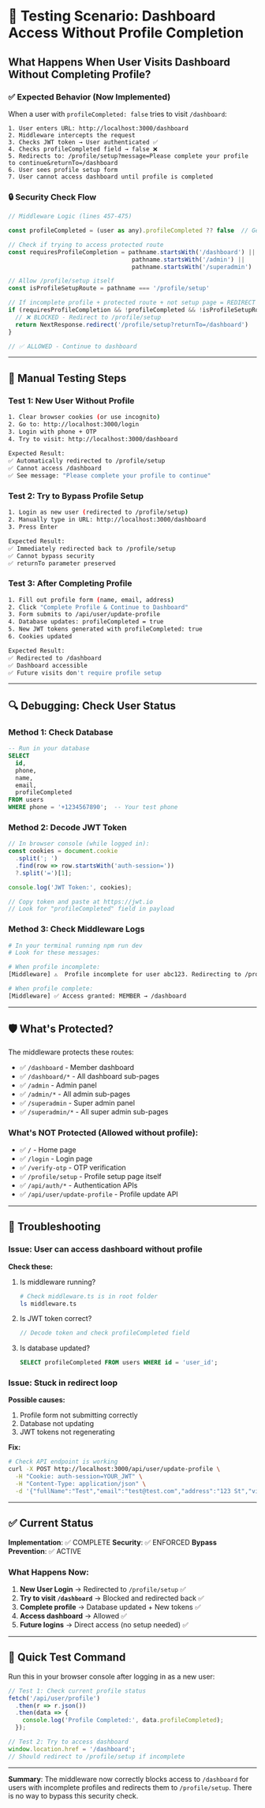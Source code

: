 # 🧪 Testing Scenario: Dashboard Access Without Profile Completion

## What Happens When User Visits Dashboard Without Completing Profile?

### ✅ Expected Behavior (Now Implemented)

When a user with `profileCompleted: false` tries to visit `/dashboard`:

```
1. User enters URL: http://localhost:3000/dashboard
2. Middleware intercepts the request
3. Checks JWT token → User authenticated ✅
4. Checks profileCompleted field → false ❌
5. Redirects to: /profile/setup?message=Please complete your profile to continue&returnTo=/dashboard
6. User sees profile setup form
7. User cannot access dashboard until profile is completed
```

### 🔒 Security Check Flow

```javascript
// Middleware Logic (lines 457-475)

const profileCompleted = (user as any).profileCompleted ?? false  // Gets from JWT

// Check if trying to access protected route
const requiresProfileCompletion = pathname.startsWith('/dashboard') || 
                                   pathname.startsWith('/admin') || 
                                   pathname.startsWith('/superadmin')

// Allow /profile/setup itself
const isProfileSetupRoute = pathname === '/profile/setup'

// If incomplete profile + protected route + not setup page = REDIRECT
if (requiresProfileCompletion && !profileCompleted && !isProfileSetupRoute) {
  // ❌ BLOCKED - Redirect to /profile/setup
  return NextResponse.redirect('/profile/setup?returnTo=/dashboard')
}

// ✅ ALLOWED - Continue to dashboard
```

---

## 🧪 Manual Testing Steps

### Test 1: New User Without Profile
```bash
1. Clear browser cookies (or use incognito)
2. Go to: http://localhost:3000/login
3. Login with phone + OTP
4. Try to visit: http://localhost:3000/dashboard
   
Expected Result:
✅ Automatically redirected to /profile/setup
✅ Cannot access /dashboard
✅ See message: "Please complete your profile to continue"
```

### Test 2: Try to Bypass Profile Setup
```bash
1. Login as new user (redirected to /profile/setup)
2. Manually type in URL: http://localhost:3000/dashboard
3. Press Enter

Expected Result:
✅ Immediately redirected back to /profile/setup
✅ Cannot bypass security
✅ returnTo parameter preserved
```

### Test 3: After Completing Profile
```bash
1. Fill out profile form (name, email, address)
2. Click "Complete Profile & Continue to Dashboard"
3. Form submits to /api/user/update-profile
4. Database updates: profileCompleted = true
5. New JWT tokens generated with profileCompleted: true
6. Cookies updated

Expected Result:
✅ Redirected to /dashboard
✅ Dashboard accessible
✅ Future visits don't require profile setup
```

---

## 🔍 Debugging: Check User Status

### Method 1: Check Database
```sql
-- Run in your database
SELECT 
  id, 
  phone, 
  name, 
  email, 
  profileCompleted 
FROM users 
WHERE phone = '+1234567890';  -- Your test phone
```

### Method 2: Decode JWT Token
```javascript
// In browser console (while logged in):
const cookies = document.cookie
  .split('; ')
  .find(row => row.startsWith('auth-session='))
  ?.split('=')[1];

console.log('JWT Token:', cookies);

// Copy token and paste at https://jwt.io
// Look for "profileCompleted" field in payload
```

### Method 3: Check Middleware Logs
```bash
# In your terminal running npm run dev
# Look for these messages:

# When profile incomplete:
[Middleware] ⚠️  Profile incomplete for user abc123. Redirecting to /profile/setup

# When profile complete:
[Middleware] ✅ Access granted: MEMBER → /dashboard
```

---

## 🛡️ What's Protected?

The middleware protects these routes:

- ✅ `/dashboard` - Member dashboard
- ✅ `/dashboard/*` - All dashboard sub-pages
- ✅ `/admin` - Admin panel
- ✅ `/admin/*` - All admin sub-pages
- ✅ `/superadmin` - Super admin panel
- ✅ `/superadmin/*` - All super admin sub-pages

### What's NOT Protected (Allowed without profile):

- ✅ `/` - Home page
- ✅ `/login` - Login page
- ✅ `/verify-otp` - OTP verification
- ✅ `/profile/setup` - Profile setup page itself
- ✅ `/api/auth/*` - Authentication APIs
- ✅ `/api/user/update-profile` - Profile update API

---

## 🐛 Troubleshooting

### Issue: User can access dashboard without profile

**Check these:**
1. Is middleware running?
   ```bash
   # Check middleware.ts is in root folder
   ls middleware.ts
   ```

2. Is JWT token correct?
   ```javascript
   // Decode token and check profileCompleted field
   ```

3. Is database updated?
   ```sql
   SELECT profileCompleted FROM users WHERE id = 'user_id';
   ```

### Issue: Stuck in redirect loop

**Possible causes:**
1. Profile form not submitting correctly
2. Database not updating
3. JWT tokens not regenerating

**Fix:**
```bash
# Check API endpoint is working
curl -X POST http://localhost:3000/api/user/update-profile \
  -H "Cookie: auth-session=YOUR_JWT" \
  -H "Content-Type: application/json" \
  -d '{"fullName":"Test","email":"test@test.com","address":"123 St","vipStatus":"Regular"}'
```

---

## ✅ Current Status

**Implementation**: ✅ COMPLETE
**Security**: ✅ ENFORCED
**Bypass Prevention**: ✅ ACTIVE

### What Happens Now:

1. **New User Login** → Redirected to `/profile/setup` ✅
2. **Try to visit `/dashboard`** → Blocked and redirected back ✅
3. **Complete profile** → Database updated + New tokens ✅
4. **Access dashboard** → Allowed ✅
5. **Future logins** → Direct access (no setup needed) ✅

---

## 🚀 Quick Test Command

Run this in your browser console after logging in as a new user:

```javascript
// Test 1: Check current profile status
fetch('/api/user/profile')
  .then(r => r.json())
  .then(data => {
    console.log('Profile Completed:', data.profileCompleted);
  });

// Test 2: Try to access dashboard
window.location.href = '/dashboard';
// Should redirect to /profile/setup if incomplete
```

---

**Summary**: The middleware now correctly blocks access to `/dashboard` for users with incomplete profiles and redirects them to `/profile/setup`. There is no way to bypass this security check.
